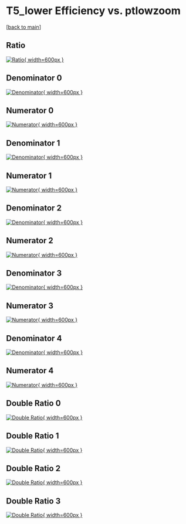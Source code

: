 # T5_lower Efficiency vs. ptlowzoom

[[back to main](./)]



## Ratio

[![Ratio](../mtv/var/T5_lower_xtr_13_1_eff_ptlowzoom.png){ width=600px }](../mtv/var/T5_lower_xtr_13_1_eff_ptlowzoom.pdf)

## Denominator 0

[![Denominator](../mtv/den/T5_lower_xtr_13_1_eff_ptlowzoom_den0.png){ width=600px }](../mtv/den/T5_lower_xtr_13_1_eff_ptlowzoom_den0.pdf)

## Numerator 0

[![Numerator](../mtv/num/T5_lower_xtr_13_1_eff_ptlowzoom_num0.png){ width=600px }](../mtv/num/T5_lower_xtr_13_1_eff_ptlowzoom_num0.pdf)

## Denominator 1

[![Denominator](../mtv/den/T5_lower_xtr_13_1_eff_ptlowzoom_den1.png){ width=600px }](../mtv/den/T5_lower_xtr_13_1_eff_ptlowzoom_den1.pdf)

## Numerator 1

[![Numerator](../mtv/num/T5_lower_xtr_13_1_eff_ptlowzoom_num1.png){ width=600px }](../mtv/num/T5_lower_xtr_13_1_eff_ptlowzoom_num1.pdf)

## Denominator 2

[![Denominator](../mtv/den/T5_lower_xtr_13_1_eff_ptlowzoom_den2.png){ width=600px }](../mtv/den/T5_lower_xtr_13_1_eff_ptlowzoom_den2.pdf)

## Numerator 2

[![Numerator](../mtv/num/T5_lower_xtr_13_1_eff_ptlowzoom_num2.png){ width=600px }](../mtv/num/T5_lower_xtr_13_1_eff_ptlowzoom_num2.pdf)

## Denominator 3

[![Denominator](../mtv/den/T5_lower_xtr_13_1_eff_ptlowzoom_den3.png){ width=600px }](../mtv/den/T5_lower_xtr_13_1_eff_ptlowzoom_den3.pdf)

## Numerator 3

[![Numerator](../mtv/num/T5_lower_xtr_13_1_eff_ptlowzoom_num3.png){ width=600px }](../mtv/num/T5_lower_xtr_13_1_eff_ptlowzoom_num3.pdf)

## Denominator 4

[![Denominator](../mtv/den/T5_lower_xtr_13_1_eff_ptlowzoom_den4.png){ width=600px }](../mtv/den/T5_lower_xtr_13_1_eff_ptlowzoom_den4.pdf)

## Numerator 4

[![Numerator](../mtv/num/T5_lower_xtr_13_1_eff_ptlowzoom_num4.png){ width=600px }](../mtv/num/T5_lower_xtr_13_1_eff_ptlowzoom_num4.pdf)

## Double Ratio 0

[![Double Ratio](../mtv/ratio/T5_lower_xtr_13_1_eff_ptlowzoom_ratio0.png){ width=600px }](../mtv/ratio/T5_lower_xtr_13_1_eff_ptlowzoom_ratio0.pdf)

## Double Ratio 1

[![Double Ratio](../mtv/ratio/T5_lower_xtr_13_1_eff_ptlowzoom_ratio1.png){ width=600px }](../mtv/ratio/T5_lower_xtr_13_1_eff_ptlowzoom_ratio1.pdf)

## Double Ratio 2

[![Double Ratio](../mtv/ratio/T5_lower_xtr_13_1_eff_ptlowzoom_ratio2.png){ width=600px }](../mtv/ratio/T5_lower_xtr_13_1_eff_ptlowzoom_ratio2.pdf)

## Double Ratio 3

[![Double Ratio](../mtv/ratio/T5_lower_xtr_13_1_eff_ptlowzoom_ratio3.png){ width=600px }](../mtv/ratio/T5_lower_xtr_13_1_eff_ptlowzoom_ratio3.pdf)

